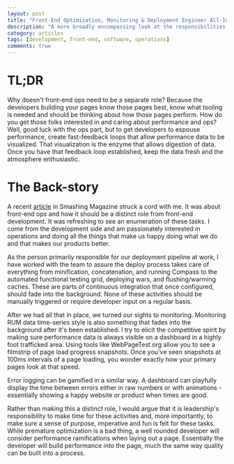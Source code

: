 ```yaml
---
layout: post
title: "Front-End Optimization, Monitoring & Deployment Engineer All-In-One"
description: "A more broadly encompassing look at the responsibilities of a front-end developer"
category: articles
tags: [development, front-end, software, operations]
comments: true
---
```


# TL;DR
Why doesn't front-end ops need to be a separate role?  Because the developers building your pages know those pages best, know what tooling is needed and should be thinking about how those pages perform.  How do you get those folks interested in and caring about performance and ops?  Well, good luck with the ops part, but to get developers to espouse performance, create fast-feedback loops that allow performance data to be visualized.  That visualization is the enzyme that allows digestion of data.  Once you have that feedback loop established, keep the data fresh and the atmosphere enthusiastic.

# The Back-story
A recent [article](http://www.smashingmagazine.com/2013/06/11/front-end-ops/) in Smashing Magazine struck a cord with me.  It was about front-end ops and how it should be a distinct role from front-end development.  It was refreshing to see an enumeration of these tasks.  I come from the development side and am passionately interested in operations and doing all the things that make us happy doing what we do and that makes our products better.

As the person primarily responsible for our deployment pipeline at work, I have worked with the team to assure the deploy process takes care of everything from minification, concatenation, and running Compass to the automated functional testing grid, deploying wars, and flushing/warming caches.  These are parts of continuous integration that once configured, should fade into the background.  None of these activities should be manually triggered or require developer input on a regular basis.

After we had all that in place, we turned our sights to monitoring.  Monitoring RUM data time-series style is also something that fades into the background after it's been established.  I try to elicit the competitive spirit by making sure performance data is always visible on a dashboard in a highly foot trafficked area.  Using tools like WebPageTest.org allow you to see a filmstrip of page load progress snapshots.  Once you've seen snapshots at 100ms intervals of a page loading, you wonder exactly how your primary pages look at that speed.

Error logging can be gamified in a similar way.  A dashboard can playfully display the time between errors either in raw numbers or with animations - essentially showing a happy website or product when times are good.

Rather than making this a distinct role, I would argue that it is leadership's responsibility to make time for these activities and, more importantly, to make sure a sense of purpose, imperative and fun is felt for these tasks.  While premature optimization is a bad thing, a well rounded developer will consider performance ramifications when laying out a page.  Essentially the developer will build performance _into_ the page, much the same way quality can be built into a process.
